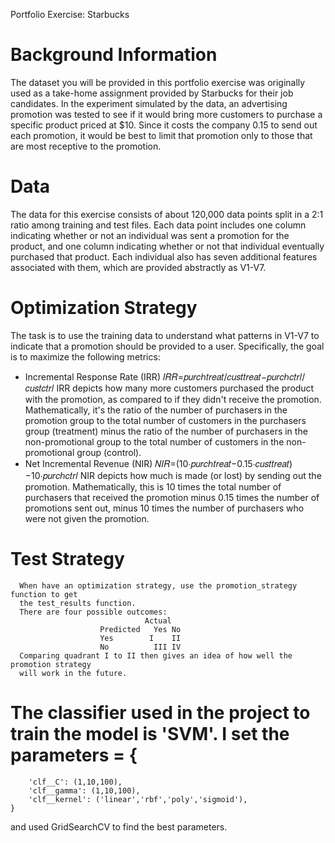 Portfolio Exercise: Starbucks

# Background Information
  The dataset you will be provided in this portfolio exercise was originally used
  as a take-home assignment provided by Starbucks for their job candidates. In
  the experiment simulated by the data,
  an advertising promotion was tested to see if it would bring more customers to
  purchase a specific product priced at $10. Since it costs the company 0.15 to
  send out each promotion, it would be best to limit that promotion only to those
  that are most receptive to the promotion.

# Data
  The data for this exercise consists of about 120,000 data points split in a 2:1
  ratio among training and test files. Each data point includes one column
  indicating whether or not an individual was sent a promotion for the product,
  and one column indicating whether or not that individual eventually purchased
  that product. Each individual also has seven additional features associated
  with them, which are provided abstractly as V1-V7.

# Optimization Strategy
  The task is to use the training data to understand what patterns in V1-V7 to
  indicate that a promotion should be provided to a user. Specifically, the goal
  is to maximize the following metrics:
  * Incremental Response Rate (IRR)
      𝐼𝑅𝑅=𝑝𝑢𝑟𝑐ℎ𝑡𝑟𝑒𝑎𝑡/𝑐𝑢𝑠𝑡𝑡𝑟𝑒𝑎𝑡−𝑝𝑢𝑟𝑐ℎ𝑐𝑡𝑟𝑙/𝑐𝑢𝑠𝑡𝑐𝑡𝑟𝑙
      IRR depicts how many more customers purchased the product with the promotion,
      as compared to if they didn't receive the promotion. Mathematically, it's the
      ratio of the number of purchasers in the promotion group to the total number
      of customers in the purchasers group (treatment) minus the ratio of the number
      of purchasers in the non-promotional group to the total number of customers
      in the non-promotional group (control).
  * Net Incremental Revenue (NIR)
      𝑁𝐼𝑅=(10⋅𝑝𝑢𝑟𝑐ℎ𝑡𝑟𝑒𝑎𝑡−0.15⋅𝑐𝑢𝑠𝑡𝑡𝑟𝑒𝑎𝑡)−10⋅𝑝𝑢𝑟𝑐ℎ𝑐𝑡𝑟𝑙
      NIR depicts how much is made (or lost) by sending out the promotion.
      Mathematically, this is 10 times the total number of purchasers that received
      the promotion minus 0.15 times the number of promotions sent out, minus 10
      times the number of purchasers who were not given the promotion.

#  Test Strategy
      When have an optimization strategy, use the promotion_strategy function to get
      the test_results function.
      There are four possible outcomes:
                                  Actual
                        Predicted	Yes	No
                        Yes	       I	II
                        No 	     	III	IV
      Comparing quadrant I to II then gives an idea of how well the promotion strategy 
      will work in the future.

# The classifier used in the project to train the model is 'SVM'. I set the parameters = {
        'clf__C': (1,10,100),
        'clf__gamma': (1,10,100), 
        'clf__kernel': ('linear','rbf','poly','sigmoid'),
    }
and used GridSearchCV to find the best parameters.
